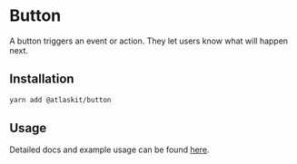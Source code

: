 # Button

A button triggers an event or action. They let users know what will happen next.

## Installation

```sh
yarn add @atlaskit/button
```

## Usage

Detailed docs and example usage can be found [here](https://atlassian.design/components/button/).
